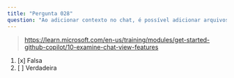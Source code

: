 ```yaml
---
title: "Pergunta 028"
question: "Ao adicionar contexto no chat, é possível adicionar arquivos únicos, mas não pastas inteiras. Esta afirmação é:"
---
```



> https://learn.microsoft.com/en-us/training/modules/get-started-github-copilot/10-examine-chat-view-features
1. [x] Falsa
1. [ ] Verdadeira

